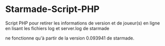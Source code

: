 Starmade-Script-PHP
===================

Script PHP pour retirer les informations de version et de joueur(s) en ligne en lisant les fichiers log et server.log
de starmade

ne fonctionne qu'à partir de la version 0.093941 de starmade.
